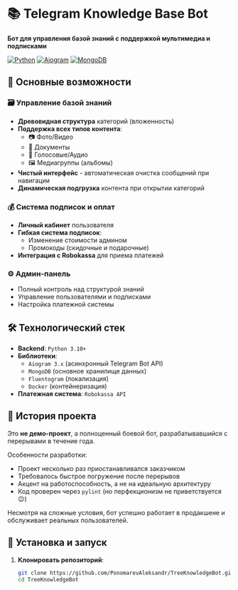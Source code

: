# 📚 Telegram Knowledge Base Bot

**Бот для управления базой знаний с поддержкой мультимедиа и подписками**

[![Python](https://img.shields.io/badge/Python-3.10%2B-blue)](https://python.org)
[![Aiogram](https://img.shields.io/badge/Aiogram-3.x-blue)](https://docs.aiogram.dev/)
[![MongoDB](https://img.shields.io/badge/MongoDB-6.0%2B-green)](https://www.mongodb.com/)

## 🌟 Основные возможности

### 🗃️ Управление базой знаний
- **Древовидная структура** категорий (вложенность)
- **Поддержка всех типов контента**:
  - 📷 Фото/Видео
  - 📄 Документы
  - 🎤 Голосовые/Аудио
  - 🖼️ Медиагруппы (альбомы)
- **Чистый интерфейс** - автоматическая очистка сообщений при навигации
- **Динамическая подгрузка** контента при открытии категорий

### 💰 Система подписок и оплат
- **Личный кабинет** пользователя
- **Гибкая система подписок**:
  - Изменение стоимости админом
  - Промокоды (скидочные и подарочные)
- **Интеграция с Robokassa** для приема платежей

### ⚙️ Админ-панель
- Полный контроль над структурой знаний
- Управление пользователями и подписками
- Настройка платежной системы

## 🛠 Технологический стек

- **Backend**: `Python 3.10+`
- **Библиотеки**:
  - `Aiogram 3.x` (асинхронный Telegram Bot API)
  - `MongoDB` (основное хранилище данных)
  - `Fluentogram` (локализация)
  - `Docker` (контейнеризация)
- **Платежная система**: `Robokassa API`

## 📖 История проекта

Это **не демо-проект**, а полноценный боевой бот, разрабатывавшийся с перерывами в течение года. 

Особенности разработки:
- Проект несколько раз приостанавливался заказчиком
- Требовалось быстрое погружение после перерывов
- Акцент на работоспособность, а не на идеальную архитектуру
- Код проверен через `pylint` (но перфекционизм не приветствуется 😉)

Несмотря на сложные условия, бот успешно работает в продакшене и обслуживает реальных пользователей.

## 🚀 Установка и запуск

1. **Клонировать репозиторий**:
   ```bash
   git clone https://github.com/PonomarevAleksandr/TreeKnowledgeBot.git
   cd TreeKnowledgeBot
